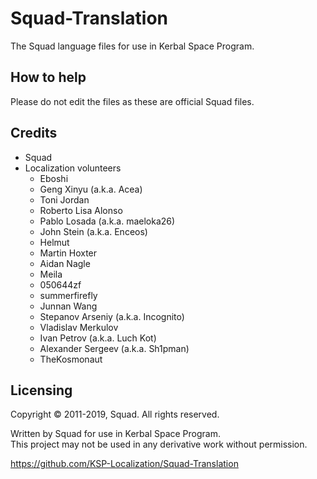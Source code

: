 # Squad-Translation
The Squad language files for use in Kerbal Space Program.

## How to help
Please do not edit the files as these are official Squad files.

## Credits
* Squad
* Localization volunteers
  * Eboshi
  * Geng Xinyu (a.k.a. Acea)
  * Toni Jordan
  * Roberto Lisa Alonso
  * Pablo Losada (a.k.a. maeloka26)
  * John Stein (a.k.a. Enceos)
  * Helmut
  * Martin Hoxter
  * Aidan Nagle
  * Meila
  * 050644zf
  * summerfirefly
  * Junnan Wang
  * Stepanov Arseniy (a.k.a. Incognito)
  * Vladislav Merkulov
  * Ivan Petrov (a.k.a. Luch Kot)
  * Alexander Sergeev (a.k.a. Sh1pman)
  * TheKosmonaut

## Licensing
Copyright © 2011-2019, Squad. All rights reserved.

Written by Squad for use in Kerbal Space Program.  
This project may not be used in any derivative work without permission.

https://github.com/KSP-Localization/Squad-Translation
